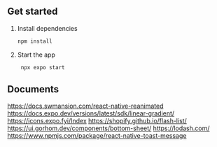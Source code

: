 ## Get started

1. Install dependencies

   ```bash
   npm install
   ```

2. Start the app

   ```bash
    npx expo start
   ```
## Documents
https://docs.swmansion.com/react-native-reanimated
https://docs.expo.dev/versions/latest/sdk/linear-gradient/
https://icons.expo.fyi/Index
https://shopify.github.io/flash-list/
https://ui.gorhom.dev/components/bottom-sheet/
https://lodash.com/
https://www.npmjs.com/package/react-native-toast-message